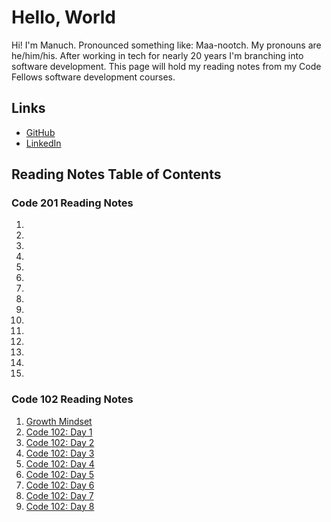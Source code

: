 # Hello, World

Hi! I'm Manuch. Pronounced something like: Maa-nootch. My pronouns are he/him/his. After working in tech for nearly 20 years I'm branching into software development. This page will hold my reading notes from my Code Fellows software development courses.

## Links

- [GitHub](https://github.com/mcsadri/)
- [LinkedIn](https://www.linkedin.com/in/manuch-sadri)

## Reading Notes Table of Contents

### Code 201 Reading Notes

1.
2.
3.
4.
5.
6.
7.
8.
9.
10.
11.
12.
13.
14.
15.

### Code 102 Reading Notes

1. [Growth Mindset](https://github.com/mcsadri/Reading-Notes/blob/main/growth.md)
2. [Code 102: Day 1](https://github.com/mcsadri/Reading-Notes/blob/main/markdown.md)
3. [Code 102: Day 2](https://github.com/mcsadri/Reading-Notes/blob/main/daytwo.md)
4. [Code 102: Day 3](https://github.com/mcsadri/Reading-Notes/blob/main/day3.md)
5. [Code 102: Day 4](https://github.com/mcsadri/Reading-Notes/blob/main/day4html.md)
6. [Code 102: Day 5](https://github.com/mcsadri/Reading-Notes/blob/main/day5css.md)
7. [Code 102: Day 6](https://github.com/mcsadri/Reading-Notes/blob/main/day6javascript.md)
8. [Code 102: Day 7](https://github.com/mcsadri/Reading-Notes/blob/main/day7javascriptCont.md)
9. [Code 102: Day 8](https://github.com/mcsadri/Reading-Notes/blob/main/day8evenmorejavascript.md)
